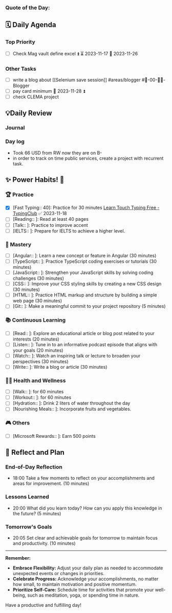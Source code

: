 ### **Quote of the Day:**



##  **🗓️ Daily Agenda** 
### Top Priority
- [ ] Check  Mag vault define excel ⏫ ⏳ 2023-11-17 📅 2023-11-26 
### Other Tasks 
- [ ] write a blog about [[Selenium save session]] #areas/blogger #🚀-00-✍🏻-Blogger 
- [ ] pay card minimum 📅 2023-11-28 ⏫ 
- [ ] check CLEMA project
## 💡Daily Review
### Journal

### Day log
- Took 66 USD from RW now they are on B-
- in order to track on time public services, create a project with recurrent task. 
## **✨ Power Habits! 💪**

### 🏆 Practice
- [x] [Fast Typing:: 40]: Practice for 30 minutes [Learn Touch Typing Free - TypingClub](https://www.typingclub.com/) ✅ 2023-11-18
- [ ] [Reading:: ]: Read at least 40 pages 
- [ ] [Talk:: ]: Practice to improve accent
- [ ] [IELTS:: ]: Prepare for IELTS to achieve a higher level.

### 🚀 Mastery
- [ ] [Angular:: ]: Learn a new concept or feature in Angular (30 minutes)
- [ ] [TypeScript:: ]: Practice TypeScript coding exercises or tutorials (30 minutes)
- [ ] [JavaScript:: ]: Strengthen your JavaScript skills by solving coding challenges (30 minutes)
- [ ] [CSS:: ]: Improve your CSS styling skills by creating a new CSS design (30 minutes)
- [ ] [HTML:: ]: Practice HTML markup and structure by building a simple web page (30 minutes)
- [ ] [Git:: ]: Make a meaningful commit to your project repository (5 minutes)

### 📚 Continuous Learning
- [ ] [Read:: ]: Explore an educational article or blog post related to your interests (20 minutes)
- [ ] [Listen:: ]: Tune in to an informative podcast episode that aligns with your goals (20 minutes)
- [ ] [Watch:: ]: Watch an inspiring talk or lecture to broaden your perspectives (30 minutes)
- [ ] [Write:: ]: Write a blog or article (30 minutes) 
### 🏃‍♀️ Health and Wellness
- [ ] [Walk:: ]: for 60 minutes
- [ ] [Workout:: ]: for 60 minutes
- [ ] [Hydration:: ]: Drink 2 liters of water throughout the day
- [ ] [Nourishing Meals:: ]: Incorporate fruits and vegetables.

### 🎮 Others
- [ ] [Microsoft Rewards:: ]: Earn 500 points

## **📝 Reflect and Plan**

### End-of-Day Reflection
- 18:00 Take a few moments to reflect on your accomplishments and areas for improvement. (10 minutes)
### Lessons Learned 
- 20:00 What did you learn today? How can you apply this knowledge in the future? (5 minutes)
### Tomorrow's Goals
- 20:05 Set clear and achievable goals for tomorrow to maintain focus and productivity. (10 minutes)


---
**Remember:**

- **Embrace Flexibility:** Adjust your daily plan as needed to accommodate unexpected events or changes in priorities.
- **Celebrate Progress:** Acknowledge your accomplishments, no matter how small, to maintain motivation and positive momentum.
- **Prioritize Self-Care:** Schedule time for activities that promote your well-being, such as meditation, yoga, or spending time in nature.

Have a productive and fulfilling day!